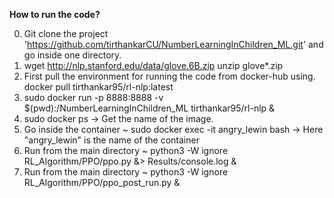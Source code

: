 **How to run the code?**

0. Git clone the project 'https://github.com/tirthankarCU/NumberLearningInChildren_ML.git' and go inside one directory.
1. wget http://nlp.stanford.edu/data/glove.6B.zip
   unzip glove*.zip
2. First pull the environment for running the code from docker-hub using. 
   docker pull tirthankar95/rl-nlp:latest
3. sudo docker run -p 8888:8888 -v $(pwd):/NumberLearningInChildren_ML tirthankar95/rl-nlp &
4. sudo docker ps 
   -> Get the name of the image.
5. Go inside the container ~ sudo docker exec -it angry_lewin bash 
   -> Here "angry_lewin" is the name of the container
6. Run from the main directory ~ python3 -W ignore RL_Algorithm/PPO/ppo.py &> Results/console.log &
7. Run from the main directory ~ python3 -W ignore RL_Algorithm/PPO/ppo_post_run.py &
